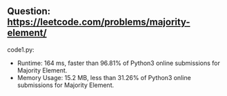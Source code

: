 ## Question: https://leetcode.com/problems/majority-element/

code1.py:
* Runtime: 164 ms, faster than 96.81% of Python3 online submissions for Majority Element.
* Memory Usage: 15.2 MB, less than 31.26% of Python3 online submissions for Majority Element.